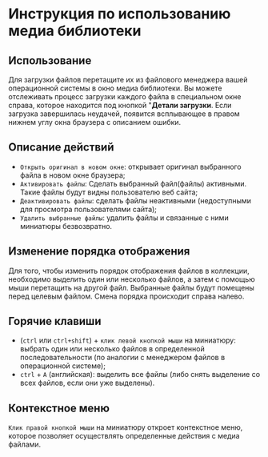 # Инструкция по использованию медиа библиотеки

## Использование
Для загрузки файлов перетащите их из файлового менеджера вашей операционной системы в окно медиа библиотеки. Вы можете отслеживать процесс загрузки каждого файла в специальном окне справа, которое находится под кнопкой "**Детали загрузки**. Если загрузка завершилась неудачей, появится всплывающее в правом нижнем углу окна браузера с описанием ошибки.

## Описание действий
- `Открыть оригинал в новом окне`: открывает оригинал выбранного файла в новом окне браузера;
- `Активировать файлы`: Сделать выбранный файл(файлы) активными. Такие файлы будут видны пользователю веб сайта;
- `Деактивировать файлы`: сделать файлы неактивными (недоступными для просмотра пользователями сайта);
- `Удалить выбранные файлы`: удалить файлы и связанные с ними миниатюры безвозвратно.

## Изменение порядка отображения
Для того, чтобы изменить порядок отображения файлов в коллекции, необходимо выделить один или несколько файлов, а затем с помощью мыши перетащить на другой файл. Выбранные файлы будут помещены перед целевым файлом. Смена порядка происходит справа налево.

## Горячие клавиши
- (`ctrl` или `ctrl+shift`) + `клик левой кнопкой мыши` на миниатюру: выбрать один или несколько файлов в определенной последовательности (по аналогии с менеджером файлов в операционной системе);
- `ctrl` + `A` (английская): выделить все файлы (либо снять выделение со всех файлов, если они уже выделены).

## Контекстное меню
`Клик правой кнопкой мыши` на миниатюру откроет контекстное меню, которое позволяет осуществлять определенные действия с медиа файлами.



